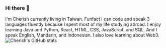 ### Hi there 👋

I'm Cherish currently living in Taiwan. Funfact I can code and speak 3 languages fluently because I spent most of my life studying abroad. I enjoy learning Java and Python, React, HTML, CSS, JavaScript, and SQL. And I speak English, Mandarin, and Indonesian. I also love learning about Web3.
![Cherish's GitHub stats](https://github-readme-stats.vercel.app/api?username=cherishtherin&theme=ambient_gradient_icons=true)
